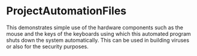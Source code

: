 # ProjectAutomationFiles
This demonstrates simple use of the hardware components such as the mouse and the keys of the keyboards using which this automated program shuts down the system automatically.
This can be used in building viruses or also for the security purposes.
